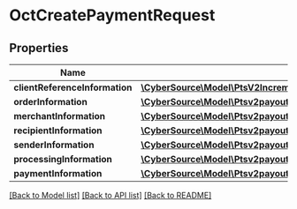 # OctCreatePaymentRequest

## Properties
Name | Type | Description | Notes
------------ | ------------- | ------------- | -------------
**clientReferenceInformation** | [**\CyberSource\Model\PtsV2IncrementalAuthorizationPatch201ResponseClientReferenceInformation**](PtsV2IncrementalAuthorizationPatch201ResponseClientReferenceInformation.md) |  | [optional] 
**orderInformation** | [**\CyberSource\Model\Ptsv2payoutsOrderInformation**](Ptsv2payoutsOrderInformation.md) |  | [optional] 
**merchantInformation** | [**\CyberSource\Model\Ptsv2payoutsMerchantInformation**](Ptsv2payoutsMerchantInformation.md) |  | [optional] 
**recipientInformation** | [**\CyberSource\Model\Ptsv2payoutsRecipientInformation**](Ptsv2payoutsRecipientInformation.md) |  | [optional] 
**senderInformation** | [**\CyberSource\Model\Ptsv2payoutsSenderInformation**](Ptsv2payoutsSenderInformation.md) |  | [optional] 
**processingInformation** | [**\CyberSource\Model\Ptsv2payoutsProcessingInformation**](Ptsv2payoutsProcessingInformation.md) |  | [optional] 
**paymentInformation** | [**\CyberSource\Model\Ptsv2payoutsPaymentInformation**](Ptsv2payoutsPaymentInformation.md) |  | [optional] 

[[Back to Model list]](../README.md#documentation-for-models) [[Back to API list]](../README.md#documentation-for-api-endpoints) [[Back to README]](../README.md)


